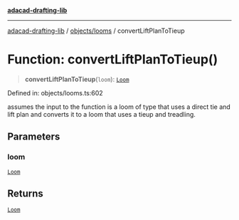 [**adacad-drafting-lib**](../../../README.md)

***

[adacad-drafting-lib](../../../modules.md) / [objects/looms](../README.md) / convertLiftPlanToTieup

# Function: convertLiftPlanToTieup()

> **convertLiftPlanToTieup**(`loom`): [`Loom`](../../datatypes/type-aliases/Loom.md)

Defined in: objects/looms.ts:602

assumes the input to the function is a loom of type that uses a direct tie and lift plan and converts it to a loom that uses a tieup and treadling.

## Parameters

### loom

[`Loom`](../../datatypes/type-aliases/Loom.md)

## Returns

[`Loom`](../../datatypes/type-aliases/Loom.md)
